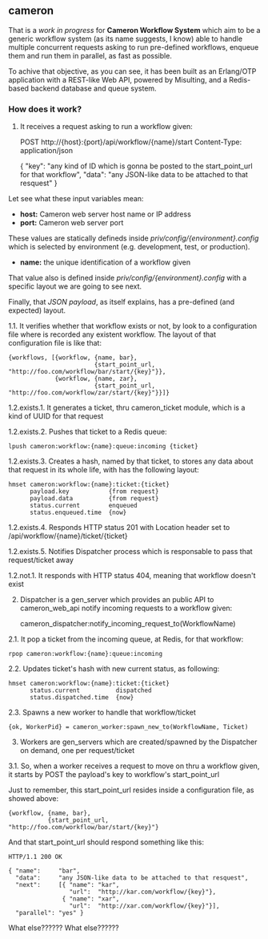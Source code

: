 ## cameron

That is a *work in progress* for **Cameron Workflow System** which aim to be a generic workflow system (as its name suggests, I know) able to handle multiple concurrent requests asking to run pre-defined workflows, enqueue them and run them in parallel, as fast as possible.

To achive that objective, as you can see, it has been built as an Erlang/OTP application with a REST-like Web API, powered by Misulting, and a Redis-based backend database and queue system.

### How does it work?

1. It receives a request asking to run a workflow given:

    POST http://{host}:{port}/api/workflow/{name}/start
    Content-Type: application/json
    
    { "key":  "any kind of ID which is gonna be posted to the start_point_url for that workflow",
      "data": "any JSON-like data to be attached to that resquest" }

Let see what these input variables mean:

- **host:** Cameron web server host name or IP address
- **port:** Cameron web server port

These values are statically defineds inside *priv/config/{environment}.config* which is selected by environment (e.g. development, test, or production).

- **name:** the unique identification of a workflow given

That value also is defined inside *priv/config/{environment}.config* with a specific layout we are going to see next.

Finally, that *JSON payload*, as itself explains, has a pre-defined (and expected) layout.
  
1.1. It verifies whether that workflow exists or not, by look to a configuration file where is recorded any existent workflow. The layout of that configuration file is like that:

    {workflows, [{workflow, {name, bar},
                            {start_point_url, "http://foo.com/workflow/bar/start/{key}"}},
                 {workflow, {name, zar},
                            {start_point_url, "http://foo.com/workflow/zar/start/{key}"}}]}

1.2.exists.1. It generates a ticket, thru cameron_ticket module, which is a kind of UUID for that request

1.2.exists.2. Pushes that ticket to a Redis queue:

    lpush cameron:workflow:{name}:queue:incoming {ticket}

1.2.exists.3. Creates a hash, named by that ticket, to stores any data about that request in its whole life, with has the following layout:

    hmset cameron:workflow:{name}:ticket:{ticket}
          payload.key           {from request}
          payload.data          {from request}
          status.current        enqueued
          status.enqueued.time  {now}

1.2.exists.4. Responds HTTP status 201 with Location header set to /api/workflow/{name}/ticket/{ticket}

1.2.exists.5. Notifies Dispatcher process which is responsable to pass that request/ticket away

1.2.not.1. It responds with HTTP status 404, meaning that workflow doesn't exist
    
2. Dispatcher is a gen_server which provides an public API to cameron_web_api notify incoming requests to a workflow given:

    cameron_dispatcher:notify_incoming_request_to(WorkflowName)

2.1. It pop a ticket from the incoming queue, at Redis, for that workflow:

    rpop cameron:workflow:{name}:queue:incoming

2.2. Updates ticket's hash with new current status, as following:

    hmset cameron:workflow:{name}:ticket:{ticket}
          status.current          dispatched
          status.dispatched.time  {now}

2.3. Spawns a new worker to handle that workflow/ticket

    {ok, WorkerPid} = cameron_worker:spawn_new_to(WorkflowName, Ticket)

3. Workers are gen_servers which are created/spawned by the Dispatcher on demand, one per request/ticket

3.1. So, when a worker receives a request to move on thru a workflow given, it starts by POST the payload's key to workflow's start_point_url

Just to remember, this start_point_url resides inside a configuration file, as showed above:

    {workflow, {name, bar},
               {start_point_url, "http://foo.com/workflow/bar/start/{key}"}

And that start_point_url should respond something like this:

    HTTP/1.1 200 OK
    
    { "name":     "bar",
      "data":     "any JSON-like data to be attached to that resquest",
      "next":     [{ "name": "kar",
                     "url":  "http://kar.com/workflow/{key}"},
                   { "name": "xar",
                     "url":  "http://xar.com/workflow/{key}"}],
      "parallel": "yes" }

What else?????? What else??????

